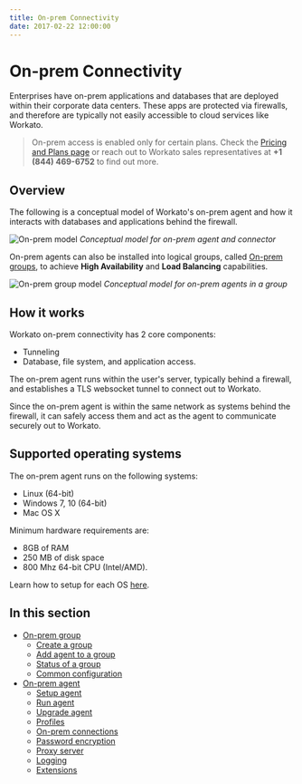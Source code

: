 ```yaml
---
title: On-prem Connectivity
date: 2017-02-22 12:00:00
---
```


# On-prem Connectivity
Enterprises have on-prem applications and databases that are deployed within their corporate data centers. These apps are protected via firewalls, and therefore are typically not easily accessible to cloud services like Workato.

> On-prem access is enabled only for certain plans. Check the [Pricing and Plans page](https://www.workato.com/pricing?audience=general) or reach out to Workato sales representatives at **+1 (844) 469-6752** to find out more.

## Overview
The following is a conceptual model of Workato's on-prem agent and how it interacts with databases and applications behind the firewall.

![On-prem model](~@img/on-prem/on_prem_conceptual_model.png)
*Conceptual model for on-prem agent and connector*

On-prem agents can also be installed into logical groups, called [On-prem groups](/on-prem/groups.md), to achieve **High Availability** and **Load Balancing** capabilities.

![On-prem group model](~@img/on-prem/on_prem_group_conceptual_model.png)
*Conceptual model for on-prem agents in a group*

## How it works
Workato on-prem connectivity has 2 core components:
- Tunneling
- Database, file system, and application access.

The on-prem agent runs within the user's server, typically behind a firewall, and establishes a TLS websocket tunnel to connect out to Workato.

Since the on-prem agent is within the same network as systems behind the firewall, it can safely access them and act as the agent to communicate securely out to Workato.

## Supported operating systems
The on-prem agent runs on the following systems:

- Linux (64-bit)
- Windows 7, 10 (64-bit)
- Mac OS X

Minimum hardware requirements are:

- 8GB of RAM
- 250 MB of disk space
- 800 Mhz 64-bit CPU (Intel/AMD).

Learn how to setup for each OS [here](/on-prem/agents/setup.html).

## In this section
* [On-prem group](/on-prem/groups.md)
  * [Create a group](/on-prem/groups/create-group.md)
  * [Add agent to a group](/on-prem/groups/add-agent.md)
  * [Status of a group](/on-prem/groups/group-status.md)
  * [Common configuration](/on-prem/groups/common-config.md)
* [On-prem agent](/on-prem/agents.md)
  * [Setup agent](/on-prem/agents/setup.md)
  * [Run agent](/on-prem/agents/run.md)
  * [Upgrade agent](/on-prem/agents/upgrade.md)
  * [Profiles](/on-prem/agents/profile.md)
  * [On-prem connections](/on-prem/agents/connection.md)
  * [Password encryption](/on-prem/agents/password-encryption.md)
  * [Proxy server](/on-prem/agents/proxy.md)
  * [Logging](/on-prem/agents/logging.md)
  * [Extensions](/on-prem/agents/extension.md)
